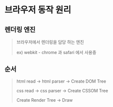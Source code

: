 # 브라우저 동작 원리

## 렌더링 엔진 
> 브라우저에서 렌더링을 담당 하는 엔진
> 
> ex) webkit - chrome 과 safari 에서 사용중


## 순서
> html read -> html parser -> Create DOM Tree
>  
> css read -> css parser -> Create CSSOM Tree 
> 
> Create Render Tree -> Draw
